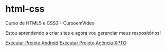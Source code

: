 # html-css
 Curso de HTML5 e CSS3 -  CursoemVideo
 
 Estou aprendendo a criar sites e agora vou gerenciar meus respositórios!

<a href="https://igortasse.github.io/html-css/Android/android.html">Executar Projeto Android</a>
<a href="https://igortasse.github.io/html-css/agencia/index.html">Executar Projeto Agência XPTO</a>
